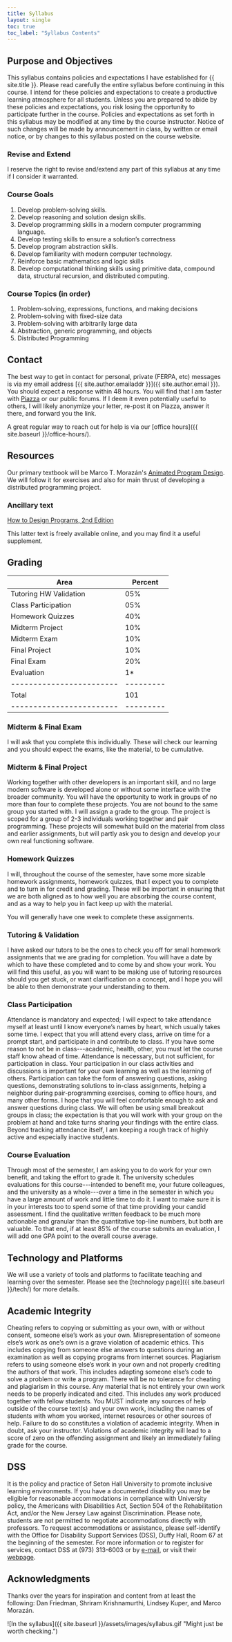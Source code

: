 ```yaml
---
title: Syllabus
layout: single
toc: true
toc_label: "Syllabus Contents"
---
```

## Purpose and Objectives

This syllabus contains policies and expectations I have established
for {{ site.title }}. Please read carefully the entire syllabus before
continuing in this course. I intend for these policies and
expectations to create a productive learning atmosphere for all
students. Unless you are prepared to abide by these policies and
expectations, you risk losing the opportunity to participate further
in the course. Policies and expectations as set forth in this syllabus
may be modified at any time by the course instructor. Notice of such
changes will be made by announcement in class, by written or email
notice, or by changes to this syllabus posted on the course website.

### Revise and Extend

I reserve the right to revise and/extend any part of this syllabus at
any time if I consider it warranted.

### Course Goals

1. Develop problem-solving skills.
2. Develop reasoning and solution design skills.
3. Develop programming skills in a modern computer programming
   language.
4. Develop testing skills to ensure a solution’s correctness
5. Develop program abstraction skills.
6. Develop familiarity with modern computer technology.
7. Reinforce basic mathematics and logic skills
8. Develop computational thinking skills using primitive data,
   compound data, structural recursion, and distributed computing.

### Course Topics (in order)

1. Problem-solving, expressions, functions, and making decisions
2. Problem-solving with fixed-size data
3. Problem-solving with arbitrarily large data
4. Abstraction, generic programming, and objects
5. Distributed Programming

## Contact

The best way to get in contact for personal, private (FERPA, etc)
messages is via my email address
[{{ site.author.emailaddr }}]({{ site.author.email }}). You should expect a
response within 48 hours. You will find that I am faster with
[Piazza](piazza) or our public forums. If I deem it even potentially
useful to others, I will likely anonymize your letter, re-post it on
Piazza, answer it there, and forward you the link.

A great regular way to reach out for help is via our [office
hours]({{ site.baseurl }}/office-hours/).

## Resources 

Our primary textbook will be Marco T. Morazán's [Animated Program
Design](https://rd.springer.com/book/10.1007/978-3-030-85091-3). We
will follow it for exercises and also for main thrust of developing a
distributed programming project.

### Ancillary text

[How to Design Programs, 2nd Edition](https://htdp.org/2022-8-7/Book/index.html)

This latter text is freely available online, and you may find it a
useful supplement.

## Grading

| Area                   | Percent |
|------------------------|---------|
| Tutoring HW Validation | 05%     |
| Class Participation    | 05%     |
| Homework Quizzes       | 40%     |
| Midterm Project        | 10%     |
| Midterm Exam           | 10%     |
| Final Project          | 10%     |
| Final Exam             | 20%     |
| Evaluation             | 1*      |
|------------------------|---------|
| Total                  | 101     |
|------------------------|---------|


### Midterm & Final Exam

I will ask that you complete this individually. These will check our
learning and you should expect the exams, like the material, to be
cumulative.

### Midterm & Final Project

Working together with other developers is an important skill, and no
large modern software is developed alone or without some interface
with the broader community. You will have the opportunity to work in
groups of no more than four to complete these projects. You are not
bound to the same group you started with. I will assign a grade to the
group. The project is scoped for a group of 2-3 individuals working
together and pair programming. These projects will somewhat build on
the material from class and earlier assignments, but will partly ask
you to design and develop your own real functioning software. 

### Homework Quizzes

I will, throughout the course of the semester, have some more sizable
homework assignments, homework quizzes, that I expect you to complete
and to turn in for credit and grading. These will be important in
ensuring that we are both aligned as to how well you are absorbing the
course content, and as a way to help you in fact keep up with the
material.

You will generally have one week to complete these assignments.

### Tutoring & Validation

I have asked our tutors to be the ones to check you off for small
homework assignments that we are grading for completion. You will have
a date by which to have these completed and to come by and show your
work. You will find this useful, as you will want to be making use of
tutoring resources should you get stuck, or want clarification on a
concept, and I hope you will be able to then demonstrate your
understanding to them.

### Class Participation

Attendance is mandatory and expected; I will expect to take attendance
myself at least until I know everyone’s names by heart, which usually
takes some time. I expect that you will attend every class, arrive on
time for a prompt start, and participate in and contribute to class.
If you have some reason to not be in class---academic, health, other,
you must let the course staff know ahead of time. Attendance is
necessary, but not sufficient, for participation in class. Your
participation in our class activities and discussions is important for
your own learning as well as the learning of others. Participation can
take the form of answering questions, asking questions, demonstrating
solutions to in-class assignments, helping a neighbor during
pair-programming exercises, coming to office hours, and many other
forms. I hope that you will feel comfortable enough to ask and answer
questions during class. We will often be using small breakout groups
in class; the expectation is that you will work with your group on the
problem at hand and take turns sharing your findings with the entire
class. Beyond tracking attendance itself, I am keeping a rough track
of highly active and especially inactive students.

### Course Evaluation

Through most of the semester, I am asking you to do work for your own
benefit, and taking the effort to grade it. The university schedules
evaluations for this course---intended to benefit me, your future
colleagues, and the university as a whole---over a time in the
semester in which you have a large amount of work and little time to
do it. I want to make sure it is in your interests too to spend some
of that time providing your candid assessment. I find the qualitative
written feedback to be much more actionable and granular than the
quantitative top-line numbers, but both are valuable. To that end, if
at least 85% of the course submits an evaluation, I will add one GPA
point to the overall course average.

## Technology and Platforms

We will use a variety of tools and platforms to facilitate teaching
and learning over the semester. Please see the [technology page]({{
site.baseurl }}/tech/) for more details.

## Academic Integrity

Cheating refers to copying or submitting as your own, with or without
consent, someone else’s work as your own. Misrepresentation of someone
else’s work as one’s own is a grave violation of academic ethics. This
includes copying from someone else answers to questions during an
examination as well as copying programs from internet sources.
Plagiarism refers to using someone else’s work in your own and not
properly crediting the authors of that work. This includes adapting
someone else’s code to solve a problem or write a program. There will
be no tolerance for cheating and plagiarism in this course. Any
material that is not entirely your own work needs to be properly
indicated and cited. This includes any work produced together with
fellow students. You MUST indicate any sources of help outside of the
course text(s) and your own work, including the names of students with
whom you worked, internet resources or other sources of help. Failure
to do so constitutes a violation of academic integrity. When in doubt,
ask your instructor. Violations of academic integrity will lead to a
score of zero on the offending assignment and likely an immediately
failing grade for the course.

## DSS

It is the policy and practice of Seton Hall University to promote
inclusive learning environments. If you have a documented disability
you may be eligible for reasonable accommodations in compliance with
University policy, the Americans with Disabilities Act, Section 504 of
the Rehabilitation Act, and/or the New Jersey Law against
Discrimination. Please note, students are not permitted to negotiate
accommodations directly with professors. To request accommodations or
assistance, please self-identify with the Office for Disability
Support Services (DSS), Duffy Hall, Room 67 at the beginning of the
semester. For more information or to register for services, contact
DSS at (973) 313-6003 or by [e-mail](mailto:DSS@shu.edu), or visit
their [webpage](https://www.shu.edu/disability-support-services/index.cfm).

## Acknowledgments

Thanks over the years for inspiration and content from at least the
following: Dan Friedman, Shriram Krishnamurthi, Lindsey Kuper, and
Marco Morazán.

![In the syllabus]({{ site.baseurl }}/assets/images/syllabus.gif "Might just be worth checking.")
